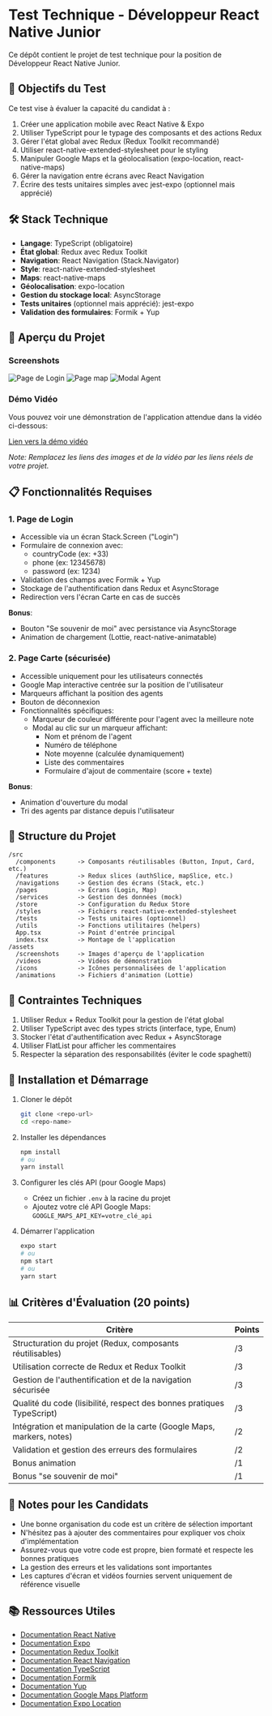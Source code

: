 # Test Technique - Développeur React Native Junior

Ce dépôt contient le projet de test technique pour la position de Développeur React Native Junior.

## 🎯 Objectifs du Test

Ce test vise à évaluer la capacité du candidat à :

1. Créer une application mobile avec React Native & Expo
2. Utiliser TypeScript pour le typage des composants et des actions Redux
3. Gérer l'état global avec Redux (Redux Toolkit recommandé)
4. Utiliser react-native-extended-stylesheet pour le styling
5. Manipuler Google Maps et la géolocalisation (expo-location, react-native-maps)
6. Gérer la navigation entre écrans avec React Navigation
7. Écrire des tests unitaires simples avec jest-expo (optionnel mais apprécié)

## 🛠 Stack Technique

- **Langage**: TypeScript (obligatoire)
- **État global**: Redux avec Redux Toolkit
- **Navigation**: React Navigation (Stack.Navigator)
- **Style**: react-native-extended-stylesheet
- **Maps**: react-native-maps
- **Géolocalisation**: expo-location
- **Gestion du stockage local**: AsyncStorage
- **Tests unitaires** (optionnel mais apprécié): jest-expo
- **Validation des formulaires**: Formik + Yup

## 📱 Aperçu du Projet

### Screenshots

![Page de Login](src/assets/images/login.png)
![Page map](src/assets/images/map.png)
![Modal Agent](src/assets/images/addreview.png.png)

### Démo Vidéo

Vous pouvez voir une démonstration de l'application attendue dans la vidéo ci-dessous:

[Lien vers la démo vidéo](src/assets/videos/projectVideo.mov)

_Note: Remplacez les liens des images et de la vidéo par les liens réels de votre projet._

## 📋 Fonctionnalités Requises

### 1. Page de Login

- Accessible via un écran Stack.Screen ("Login")
- Formulaire de connexion avec:
  - countryCode (ex: +33)
  - phone (ex: 12345678)
  - password (ex: 1234)
- Validation des champs avec Formik + Yup
- Stockage de l'authentification dans Redux et AsyncStorage
- Redirection vers l'écran Carte en cas de succès

**Bonus**:

- Bouton "Se souvenir de moi" avec persistance via AsyncStorage
- Animation de chargement (Lottie, react-native-animatable)

### 2. Page Carte (sécurisée)

- Accessible uniquement pour les utilisateurs connectés
- Google Map interactive centrée sur la position de l'utilisateur
- Marqueurs affichant la position des agents
- Bouton de déconnexion
- Fonctionnalités spécifiques:
  - Marqueur de couleur différente pour l'agent avec la meilleure note
  - Modal au clic sur un marqueur affichant:
    - Nom et prénom de l'agent
    - Numéro de téléphone
    - Note moyenne (calculée dynamiquement)
    - Liste des commentaires
    - Formulaire d'ajout de commentaire (score + texte)

**Bonus**:

- Animation d'ouverture du modal
- Tri des agents par distance depuis l'utilisateur

## 📂 Structure du Projet

```
/src
  /components      -> Composants réutilisables (Button, Input, Card, etc.)
  /features        -> Redux slices (authSlice, mapSlice, etc.)
  /navigations     -> Gestion des écrans (Stack, etc.)
  /pages           -> Écrans (Login, Map)
  /services        -> Gestion des données (mock)
  /store           -> Configuration du Redux Store
  /styles          -> Fichiers react-native-extended-stylesheet
  /tests           -> Tests unitaires (optionnel)
  /utils           -> Fonctions utilitaires (helpers)
  App.tsx          -> Point d'entrée principal
  index.tsx        -> Montage de l'application
/assets
  /screenshots     -> Images d'aperçu de l'application
  /videos          -> Vidéos de démonstration
  /icons           -> Icônes personnalisées de l'application
  /animations      -> Fichiers d'animation (Lottie)
```

## 📌 Contraintes Techniques

1. Utiliser Redux + Redux Toolkit pour la gestion de l'état global
2. Utiliser TypeScript avec des types stricts (interface, type, Enum)
3. Stocker l'état d'authentification avec Redux + AsyncStorage
4. Utiliser FlatList pour afficher les commentaires
5. Respecter la séparation des responsabilités (éviter le code spaghetti)

## 🚀 Installation et Démarrage

1. Cloner le dépôt

   ```bash
   git clone <repo-url>
   cd <repo-name>
   ```

2. Installer les dépendances

   ```bash
   npm install
   # ou
   yarn install
   ```

3. Configurer les clés API (pour Google Maps)

   - Créez un fichier `.env` à la racine du projet
   - Ajoutez votre clé API Google Maps: `GOOGLE_MAPS_API_KEY=votre_clé_api`

4. Démarrer l'application
   ```bash
   expo start
   # ou
   npm start
   # ou
   yarn start
   ```

## 📊 Critères d'Évaluation (20 points)

| Critère                                                               | Points |
| --------------------------------------------------------------------- | ------ |
| Structuration du projet (Redux, composants réutilisables)             | /3     |
| Utilisation correcte de Redux et Redux Toolkit                        | /3     |
| Gestion de l'authentification et de la navigation sécurisée           | /3     |
| Qualité du code (lisibilité, respect des bonnes pratiques TypeScript) | /3     |
| Intégration et manipulation de la carte (Google Maps, markers, notes) | /2     |
| Validation et gestion des erreurs des formulaires                     | /2     |
| Bonus animation                                                       | /1     |
| Bonus "se souvenir de moi"                                            | /1     |

## 📝 Notes pour les Candidats

- Une bonne organisation du code est un critère de sélection important
- N'hésitez pas à ajouter des commentaires pour expliquer vos choix d'implémentation
- Assurez-vous que votre code est propre, bien formaté et respecte les bonnes pratiques
- La gestion des erreurs et les validations sont importantes
- Les captures d'écran et vidéos fournies servent uniquement de référence visuelle

## 📚 Ressources Utiles

- [Documentation React Native](https://reactnative.dev/docs/getting-started)
- [Documentation Expo](https://docs.expo.dev/)
- [Documentation Redux Toolkit](https://redux-toolkit.js.org/)
- [Documentation React Navigation](https://reactnavigation.org/)
- [Documentation TypeScript](https://www.typescriptlang.org/docs/)
- [Documentation Formik](https://formik.org/docs/overview)
- [Documentation Yup](https://github.com/jquense/yup)
- [Documentation Google Maps Platform](https://developers.google.com/maps/documentation)
- [Documentation Expo Location](https://docs.expo.dev/versions/latest/sdk/location/)
